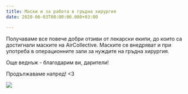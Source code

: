 ```yaml
---
title: Маски и за работа в гръдна хирургия
date: 2020-06-03T00:00:00.000+03:00

---
```

Получаваме все повече добри отзиви от лекарски екипи, до които са достигнали маските на AirCollective. Маските се внедряват и при употреба в операционните зали за нуждите на гръдна хирургия.

Още веднъж - благодарим ви, дарители!

Продължаваме напред! <3

![](/images/8030aed0661a2afe3fc1a717f9d8f357.jpeg)